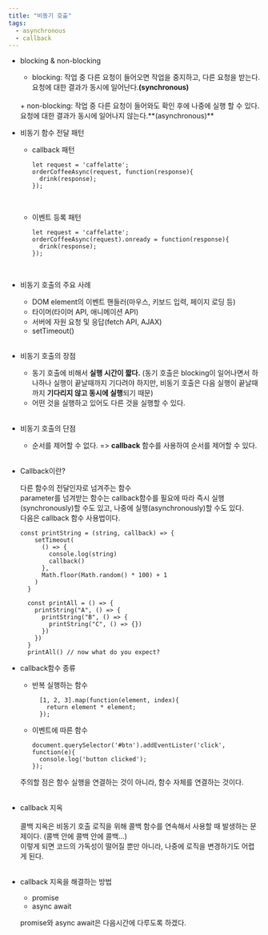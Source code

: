 ```yaml
---
title: "비동기 호출"
tags:
  - asynchronous
  - callback
---
```


- blocking & non-blocking  
  + blocking: 작업 중 다른 요청이 들어오면 작업을 중지하고, 다른 요청을 받는다.  
  요청에 대한 결과가 동시에 일어난다.**(synchronous)**  
  <br>
  + non-blocking: 작업 중 다른 요청이 들어와도 확인 후에 나중에 실행 할 수 있다.  
  요청에 대한 결과가 동시에 일어나지 않는다.**(asynchronous)**  
  <br>
- 비동기 함수 전달 패턴  
  + callback 패턴  
  
    ```
    let request = 'caffelatte';
    orderCoffeeAsync(request, function(response){
      drink(response);
    });
    ```
    <br>
  + 이벤트 등록 패턴  
  
    ```
    let request = 'caffelatte';
    orderCoffeeAsync(request).onready = function(response){
      drink(response);
    });
    ```
    <br>
- 비동기 호출의 주요 사례  
  + DOM element의 이벤트 핸들러(마우스, 키보드 입력, 페이지 로딩 등)  
  + 타이머(타이머 API, 애니메이션 API)  
  + 서버에 자원 요청 및 응답(fetch API, AJAX)  
  + setTimeout()  
  <br>
  
- 비동기 호출의 장점  
  + 동기 호출에 비해서 **실행 시간이 짧다.** (동기 호출은 blocking이 일어나면서 하나하나 실행이 끝날때까지 기다려야 하지만, 비동기 호출은 다음 실행이 끝날때까지 **기다리지 않고 동시에 실행**되기 때문)  
  + 어떤 것을 실행하고 있어도 다른 것을 실행할 수 있다.  
  <br>
  
- 비동기 호출의 단점  
  + 순서를 제어할 수 없다. => **callback** 함수를 사용하여 순서를 제어할 수 있다.  
  <br>

- Callback이란?  

  다른 함수의 전달인자로 넘겨주는 함수  
  parameter를 넘겨받는 함수는 callback함수를 필요에 따라 즉시 실행(synchronously)할 수도 있고, 나중에 실행(asynchronously)할 수도 있다.  
  다음은 callback 함수 사용법이다.  

  ```
  const printString = (string, callback) => {
      setTimeout(
        () => {
          console.log(string)
          callback()
        }, 
        Math.floor(Math.random() * 100) + 1
      )
    }
  
    const printAll = () => {
      printString("A", () => {
        printString("B", () => {
          printString("C", () => {})
        })
      })
    }
    printAll() // now what do you expect?
  ```

- callback함수 종류  
  + 반복 실행하는 함수  
  
    ```
      [1, 2, 3].map(function(element, index){
        return element * element;
      });
    ```

  + 이벤트에 따른 함수  
  
    ```
    document.querySelector('#btn').addEventLister('click', function(e){
      console.log('button clicked');
    });
    ```

  주의할 점은 함수 실행을 연결하는 것이 아니라, 함수 자체를 연결하는 것이다.  
  <br>

- callback 지옥  
  <br>
  콜백 지옥은 비동기 호출 로직을 위해 콜백 함수를 연속해서 사용할 때 발생하는 문제이다. (콜백 안에 콜백 안에 콜백...)  
  이렇게 되면 코드의 가독성이 떨어질 뿐만 아니라, 나중에 로직을 변경하기도 어렵게 된다. 
  <br>
  <br> 

- callback 지옥을 해결하는 방법  
  + promise
  + async await

  promise와 async await은 다음시간에 다루도록 하겠다.
